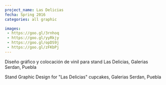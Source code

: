 ```yaml
---
project_name: Las Delicias
fecha: Spring 2016
categories: all graphic

images:
 - https://goo.gl/3rnhoq
 - https://goo.gl/yyRkjy
 - https://goo.gl/opDS9j
 - https://goo.gl/zFKbPj
---
```

Diseño gráfico y colocación de vinil para stand Las Delicias, Galerias Serdan, Puebla


Stand Graphic Design for "Las Delicias" cupcakes, Galerias Serdan, Puebla
